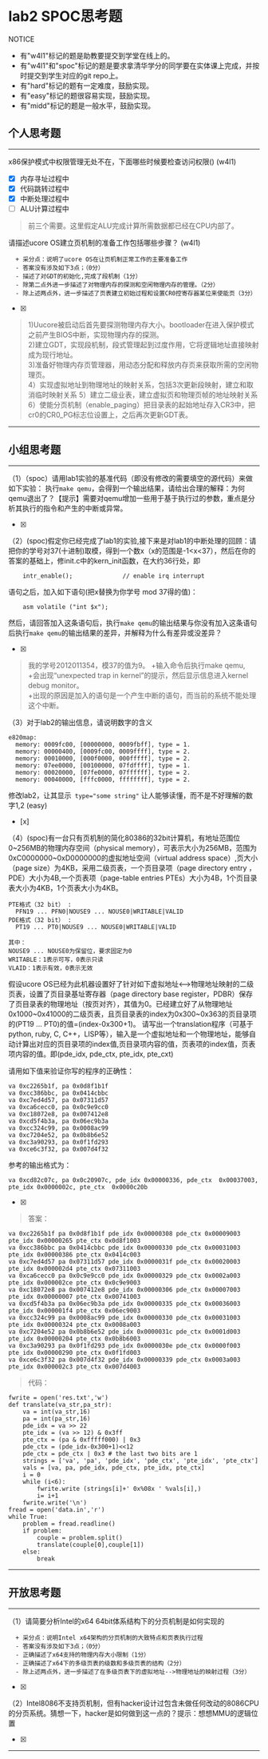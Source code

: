 # lab2 SPOC思考题

NOTICE
- 有"w4l1"标记的题是助教要提交到学堂在线上的。
- 有"w4l1"和"spoc"标记的题是要求拿清华学分的同学要在实体课上完成，并按时提交到学生对应的git repo上。
- 有"hard"标记的题有一定难度，鼓励实现。
- 有"easy"标记的题很容易实现，鼓励实现。
- 有"midd"标记的题是一般水平，鼓励实现。

## 个人思考题
---

x86保护模式中权限管理无处不在，下面哪些时候要检查访问权限()  (w4l1)
- [x] 内存寻址过程中
- [x] 代码跳转过程中
- [x] 中断处理过程中
- [ ] ALU计算过程中
 
> 前三个需要。这里假定ALU完成计算所需数据都已经在CPU内部了。


请描述ucore OS建立页机制的准备工作包括哪些步骤？ (w4l1) 
```
  + 采分点：说明了ucore OS在让页机制正常工作的主要准备工作
  - 答案没有涉及如下3点；（0分）
  - 描述了对GDT的初始化,完成了段机制（1分）
  - 除第二点外进一步描述了对物理内存的探测和空闲物理内存的管理。（2分）
  - 除上述两点外，进一步描述了页表建立初始过程和设置CR0控寄存器某位来使能页（3分）

 ```
- [x]  

>  1)Uucore被启动后首先要探测物理内存大小。bootloader在进入保护模式之前产生BIOS中断，实现物理内存的探测。  
>  2)建立GDT，实现段机制，段式管理起到过度作用，它将逻辑地址直接映射成为现行地址。  
   3)准备好物理内存页管理器，用动态分配和释放内存页来获取所需的空闲物理页。  
   4）实现虚拟地址到物理地址的映射关系，包括3次更新段映射，建立和取消临时映射关系
   5）建立二级业表，建立虚拟页和物理页帧的地址映射关系
   6）使能分页机制（enable_paging）把目录表的起始地址存入CR3中，把cr0的CR0_PG标志位设置上，之后再次更新GDT表。

---

## 小组思考题
---

（1）（spoc）请用lab1实验的基准代码（即没有修改的需要填空的源代码）来做如下实验： 执行`make qemu`，会得到一个输出结果，请给出合理的解释：为何qemu退出了？【提示】需要对qemu增加一些用于基于执行过的参数，重点是分析其执行的指令和产生的中断或异常。 

- [x]  

> 

（2）(spoc)假定你已经完成了lab1的实验,接下来是对lab1的中断处理的回顾：请把你的学号对37(十进制)取模，得到一个数x（x的范围是-1<x<37），然后在你的答案的基础上，修init.c中的kern_init函数，在大约36行处，即

```
    intr_enable();              // enable irq interrupt
```
语句之后，加入如下语句(把x替换为你学号 mod 37得的值)：
```
    asm volatile ("int $x");
```    
然后，请回答加入这条语句后，执行`make qemu`的输出结果与你没有加入这条语句后执行`make qemu`的输出结果的差异，并解释为什么有差异或没差异？ 

- [x]  

> 我的学号2012011354，模37的值为9。
+输入命令后执行make qemu,  
+会出现“unexpected trap in kernel”的提示，然后显示信息进入kernel debug monitor。  
+出现的原因是加入的语句是一个产生中断的语句，而当前的系统不能处理这个中断。

（3）对于lab2的输出信息，请说明数字的含义
```
e820map:
  memory: 0009fc00, [00000000, 0009fbff], type = 1.
  memory: 00000400, [0009fc00, 0009ffff], type = 2.
  memory: 00010000, [000f0000, 000fffff], type = 2.
  memory: 07ee0000, [00100000, 07fdffff], type = 1.
  memory: 00020000, [07fe0000, 07ffffff], type = 2.
  memory: 00040000, [fffc0000, ffffffff], type = 2.
```
修改lab2，让其显示` type="some string"` 让人能够读懂，而不是不好理解的数字1,2  (easy) 
- [x]  

> 

（4）(spoc)有一台只有页机制的简化80386的32bit计算机，有地址范围位0~256MB的物理内存空间（physical memory），可表示大小为256MB，范围为0xC0000000~0xD0000000的虚拟地址空间（virtual address space）,页大小（page size）为4KB，采用二级页表，一个页目录项（page directory entry ，PDE）大小为4B,一个页表项（page-table entries PTEs）大小为4B，1个页目录表大小为4KB，1个页表大小为4KB。
```
PTE格式（32 bit） :
  PFN19 ... PFN0|NOUSE9 ... NOUSE0|WRITABLE|VALID
PDE格式（32 bit） :
  PT19 ... PT0|NOUSE9 ... NOUSE0|WRITABLE|VALID
 
其中：
NOUSE9 ... NOUSE0为保留位，要求固定为0
WRITABLE：1表示可写，0表示只读
VLAID：1表示有效，0表示无效
```

假设ucore OS已经为此机器设置好了针对如下虚拟地址<-->物理地址映射的二级页表，设置了页目录基址寄存器（page directory base register，PDBR）保存了页目录表的物理地址（按页对齐），其值为0。已经建立好了从物理地址0x1000~0x41000的二级页表，且页目录表的index为0x300~0x363的页目录项的(PT19 ... PT0)的值=(index-0x300+1)。
请写出一个translation程序（可基于python, ruby, C, C++，LISP等），输入是一个虚拟地址和一个物理地址，能够自动计算出对应的页目录项的index值,页目录项内容的值，页表项的index值，页表项内容的值。即(pde_idx, pde_ctx, pte_idx, pte_cxt)

请用如下值来验证你写的程序的正确性：
```
va 0xc2265b1f, pa 0x0d8f1b1f
va 0xcc386bbc, pa 0x0414cbbc
va 0xc7ed4d57, pa 0x07311d57
va 0xca6cecc0, pa 0x0c9e9cc0
va 0xc18072e8, pa 0x007412e8
va 0xcd5f4b3a, pa 0x06ec9b3a
va 0xcc324c99, pa 0x0008ac99
va 0xc7204e52, pa 0x0b8b6e52
va 0xc3a90293, pa 0x0f1fd293
va 0xce6c3f32, pa 0x007d4f32
```

参考的输出格式为：
```
va 0xcd82c07c, pa 0x0c20907c, pde_idx 0x00000336, pde_ctx  0x00037003, pte_idx 0x0000002c, pte_ctx  0x0000c20b
```

- [x]  

> 答案：  

```
va 0xc2265b1f pa 0x0d8f1b1f pde_idx 0x00000308 pde_ctx 0x00009003 pte_idx 0x00000265 pte_ctx 0x0d8f1003 
va 0xcc386bbc pa 0x0414cbbc pde_idx 0x00000330 pde_ctx 0x00031003 pte_idx 0x00000386 pte_ctx 0x0414c003 
va 0xc7ed4d57 pa 0x07311d57 pde_idx 0x0000031f pde_ctx 0x00020003 pte_idx 0x000002d4 pte_ctx 0x07311003 
va 0xca6cecc0 pa 0x0c9e9cc0 pde_idx 0x00000329 pde_ctx 0x0002a003 pte_idx 0x000002ce pte_ctx 0x0c9e9003 
va 0xc18072e8 pa 0x007412e8 pde_idx 0x00000306 pde_ctx 0x00007003 pte_idx 0x00000007 pte_ctx 0x00741003 
va 0xcd5f4b3a pa 0x06ec9b3a pde_idx 0x00000335 pde_ctx 0x00036003 pte_idx 0x000001f4 pte_ctx 0x06ec9003 
va 0xcc324c99 pa 0x0008ac99 pde_idx 0x00000330 pde_ctx 0x00031003 pte_idx 0x00000324 pte_ctx 0x0008a003 
va 0xc7204e52 pa 0x0b8b6e52 pde_idx 0x0000031c pde_ctx 0x0001d003 pte_idx 0x00000204 pte_ctx 0x0b8b6003 
va 0xc3a90293 pa 0x0f1fd293 pde_idx 0x0000030e pde_ctx 0x0000f003 pte_idx 0x00000290 pte_ctx 0x0f1fd003 
va 0xce6c3f32 pa 0x007d4f32 pde_idx 0x00000339 pde_ctx 0x0003a003 pte_idx 0x000002c3 pte_ctx 0x007d4003 
```

> 代码：  
```
fwrite = open('res.txt','w')
def translate(va_str,pa_str):
	va = int(va_str,16)
	pa = int(pa_str,16)
	pde_idx = va >> 22
	pte_idx = (va >> 12) & 0x3ff
	pte_ctx = (pa & 0xfffff000) | 0x3
	pde_ctx = (pde_idx-0x300+1)<<12
	pde_ctx = pde_ctx | 0x3 # the last two bits are 1
	strings = ['va', 'pa', 'pde_idx', 'pde_ctx', 'pte_idx', 'pte_ctx']
	vals = [va, pa, pde_idx, pde_ctx, pte_idx, pte_ctx]
	i = 0
	while (i<6):
		fwrite.write (strings[i]+' 0x%08x ' %vals[i],)
		i= i+1
	fwrite.write('\n')
fread = open('data.in','r')
while True:
	problem = fread.readline()
	if problem:
		couple = problem.split()
		translate(couple[0],couple[1])
	else:
		break
```

---

## 开放思考题

---

（1）请简要分析Intel的x64 64bit体系结构下的分页机制是如何实现的 
```
  + 采分点：说明Intel x64架构的分页机制的大致特点和页表执行过程
  - 答案没有涉及如下3点；（0分）
  - 正确描述了x64支持的物理内存大小限制（1分）
  - 正确描述了x64下的多级页表的级数和多级页表的结构（2分）
  - 除上述两点外，进一步描述了在多级页表下的虚拟地址-->物理地址的映射过程（3分）
 ```
- [x]  

>  

（2）Intel8086不支持页机制，但有hacker设计过包含未做任何改动的8086CPU的分页系统。猜想一下，hacker是如何做到这一点的？提示：想想MMU的逻辑位置

- [x]  

> 

---
